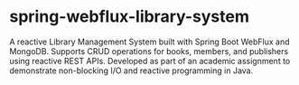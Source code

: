 # spring-webflux-library-system
A reactive Library Management System built with Spring Boot WebFlux and MongoDB. Supports CRUD operations for books, members, and publishers using reactive REST APIs. Developed as part of an academic assignment to demonstrate non-blocking I/O and reactive programming in Java.
